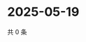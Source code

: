 # 2025-05-19

共 0 条

<!-- BEGIN ZHIHUVIDEO -->
<!-- 最后更新时间 Mon May 19 2025 23:12:49 GMT+0800 (China Standard Time) -->

<!-- END ZHIHUVIDEO -->
